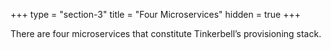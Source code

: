 +++
type = "section-3"
title = "Four Microservices"
hidden = true
+++

There are four microservices that constitute Tinkerbell’s provisioning stack.
